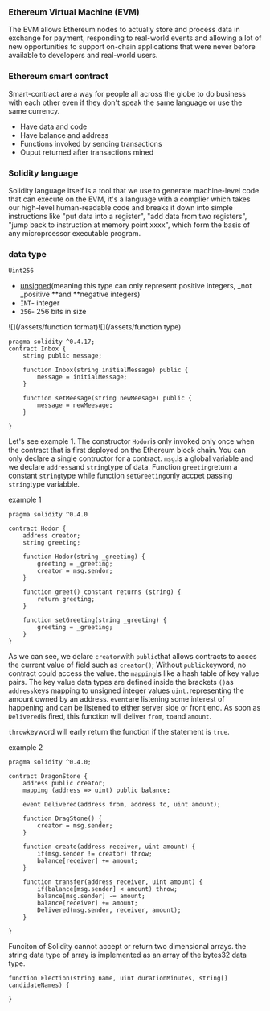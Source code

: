 ### Ethereum Virtual Machine \(EVM\)

The EVM allows Ethereum nodes to actually store and process data in exchange for payment, responding to real-world events and allowing a lot of new opportunities to support on-chain applications that were never before available to developers and real-world users.

### Ethereum smart contract

Smart-contract are a way for people all across the globe to do business with each other even if they don't speak the same language or use the same currency.

* Have data and code
* Have balance and address
* Functions invoked by sending transactions
* Ouput returned after transactions mined

### Solidity language

Solidity language itself is a tool that we use to generate machine-level code that can execute on the EVM, it's a language with a complier which takes our high-level human-readable code and breaks it down into simple instructions like "put data into a register", "add data from two registers", "jump back to instruction at memory point xxxx", which form the basis of any microprcessor executable program.

### data type

`Uint256`

* [unsigned](https://en.wikipedia.org/wiki/Signedness)\(meaning this type can only represent positive integers, \_not \_positive **and **negative integers\)
* `INT`- integer
* `256`- 256 bits in size

![](/assets/function format)![](/assets/function type)



```
pragma solidity ^0.4.17;
contract Inbox {
    string public message;
    
    function Inbox(string initialMessage) public {
        message = initialMessage;
    }
    
    function setMeesage(string newMeesage) public {
        message = newMeesage;
    }
    
}
```







Let's see example 1. The constructor `Hodor`is only invoked only once when the contract that is first deployed on the Ethereum block chain. You can only declare a single contructor for a contract. `msg`.is a global variable and we declare `address`and `string`type of data. Function `greeting`return a constant `string`type while function `setGreeting`only accpet passing `string`type variabble.

example 1

```
pragma solidity ^0.4.0

contract Hodor {
    address creator;
    string greeting;

    function Hodor(string _greeting) {
        greeting = _greeting;
        creator = msg.sendor;
    }

    function greet() constant returns (string) {
        return greeting;
    }

    function setGreeting(string _greeting) {
        greeting = _greeting;
    }
}
```

As we can see, we delare `creator`with `public`that allows contracts to acces the current value of field such as `creator()`; Without `public`keyword, no contract could access the value. the `mapping`is like a hash table of key value pairs. The key value data types are defined inside the brackets `()`as `address`keys mapping  to unsigned integer values `uint.`representing the amount owned by an address. `event`are listening some interest of happening and can be listened to either server side or front end. As soon as `Delivered`is fired, this function will deliver `from`, `to`and `amount`.

`throw`keyword will early return the function if the statement is `true`.

example 2

```
pragma solidity ^0.4.0;

contract DragonStone {
    address public creator;
    mapping (address => uint) public balance;

    event Delivered(address from, address to, uint amount);

    function DragStone() {
        creator = msg.sender;
    }

    function create(address receiver, uint amount) {
        if(msg.sender != creator) throw;
        balance[receiver] += amount;
    }

    function transfer(address receiver, uint amount) {
        if(balance[msg.sender] < amount) throw;
        balance[msg.sender] -= amount;
        balance[receiver] += amount;
        Delivered(msg.sender, receiver, amount);
    }

}
```

Funciton of Solidity cannot accept or return two dimensional arrays. the string data type of array is implemented as an array of the bytes32 data type.

```
function Election(string name, uint durationMinutes, string[] candidateNames) {

}
```



